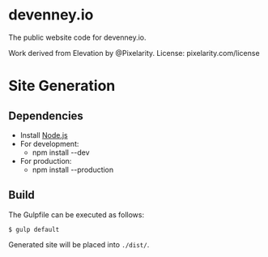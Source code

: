 # devenney.io

The public website code for devenney.io.

Work derived from Elevation by @Pixelarity. License: pixelarity.com/license

# Site Generation

## Dependencies

* Install [Node.js](https://nodejs.org/en/)
* For development:
  * npm install --dev
* For production:
  * npm install --production

## Build

The Gulpfile can be executed as follows:

`$ gulp default`

Generated site will be placed into `./dist/`.

